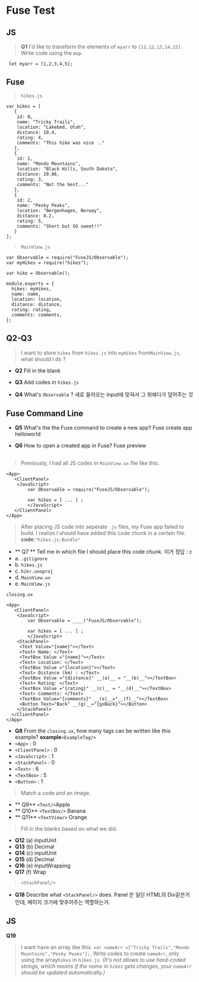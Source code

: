 # Fuse Test

## JS

> **Q1** I'd like to transform the elements of `myarr`  to `[11,12,13,14,15]`. Write code using the `map`.

     let myarr = [1,2,3,4,5];


## Fuse


>`hikes.js`

    var hikes = [
       {
        id: 0,
        name: "Tricky Trails",
        location: "Lakebed, Utah",
        distance: 10.4,
        rating: 4,
        comments: "This hike was nice .."
       },
       {
        id: 1,
        name: "Mondo Mountains",
        location: "Black Hills, South Dakota",
        distance: 20.86,
        rating: 3,
        comments: "Not the best..."
       },
       {
        id: 2,
        name: "Pesky Peaks",
        location: "Bergenhagen, Norway",
        distance: 8.2,
        rating: 5,
        comments: "Short but SO sweet!!"
       }
    ];

> `MainView.js`

    var Observable = require("FuseJS/Observable");
    var myHikes = require("hikes");

    var hike = Observable();

    module.exports = {
      hikes: myHikes,
      name: name,
      location: location,
      distance: distance,
      rating: rating,
      comments: comments,
    };

## Q2-Q3
> I want to store `hikes` from `hikes.js` into `myHikes` from`MainView.js`, what should I do ?


- **Q2** Fill in the blank
- **Q3** Add codes in `hikes.js`


- **Q4** What's `Observable` ?
새로 들어오는 input에 맞혀서 그 위에다가 덮어주는 것

## Fuse Command Line
- **Q5** What's the the Fuse command to create a new app?
        Fuse create app helloworld

- **Q6** How to open a created app in Fuse?
        Fuse preview
##



> Previously, I had all JS codes in `MainView.ux` file like this.

    <App>
  	   <ClientPanel>
		<JavaScript>
			var Observable = require("FuseJS/Observable");

			var hikes = [ ... ] ;
            </JavaScript>
       </ClientPanel>
    </App>

>After placing JS code into seperate `.js` files, my Fuse app failed to build. I realize I should have added this code chunk in a certain file.
**code**:`"hikes.js:Bundle"`

- ** Q7 ** Tell me in which file I should place this code chunk. 이거 정답 : c
 - a.  `.gitignore`
 - b. `hikes.js`
 - c. `hikr.unoproj`
 - d. `MainView.ux`
 - e. `MainView.js`


`closing.ux`

    <App>
  	   <ClientPanel>
		<JavaScript>
			var Observable = ____("FuseJS/Observable");

			var hikes = [ ... ] ;
            </JavaScript>
        <StackPanel>
         <Text Value="{name}"></Text>
         <Text> Name: </Text>
         <TextBox Value ="{name}"></Text>
         <Text> Location: </Text>
         <TextBox Value ="{location}"></Text>
         <Text> Distance (km) : </Text>
         <TextBox Value ="{distance}" __(a)__ = "__(b)__"></TextBox>
         <Text> Rating: </Text>
         <TextBox Value ="{rating}" __(c)__ = "__(d)__"></TextBox>
         <Text> Comments: </Text>
         <TextBox Value="{comments}" __(e)__="__(f)__"></TextBox>
         <Button Text="Back" __(g)__="{goBack}"></Button>
        </StackPanel>
      </ClientPanel>
    </App>


- **Q8** From the `closing.ux`, how many tags can be written like this example? **example**`<ExampleTag/>`
 - `<App>` : 0
 - `<ClientPanel>` : 0
 - `<JavaScript>` : 1
 - `<StackPanel>` : 0
 - `<Text>` : 6
 - `<TextBox>` : 5
 - `<Button>` : 1

> Match a code and an image.

- ** Q9** `<Text/>`Apple
- ** Q10** `<TextBox/>` Banana
- ** Q11** `<TextView/>` Orange

> Fill in the blanks based on what we did.

- **Q12** (a) inputUnit
- **Q13** (b) Decimal
- **Q14** (c) inputUnit
- **Q15** (d) Decimal
- **Q16** (e) InputWrapping
- **Q17** (f) Wrap

> `<StackPanel/>`

- **Q18** Describe what `<StackPanel/>` does.
      Panel 은 일단 HTML의 Div같은거인데, 페이지 크기에 맞추어주는 역할하는거.



## JS
**Q19**
> I want have an array like this.
`var nameArr =["Tricky Trails","Mondo Mountains","Pesky Peaks"];`. Write codes to create `nameArr`, only using the array`hikes` in `hikes.js`. *(It's not allows to use hard-coded strings, which means if the name in `hikes` gets changes, your `nameArr` should be updated automatically.)*
